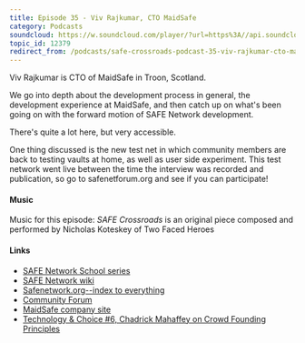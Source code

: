 ```yaml
---
title: Episode 35 - Viv Rajkumar, CTO MaidSafe
category: Podcasts
soundcloud: https://w.soundcloud.com/player/?url=https%3A//api.soundcloud.com/tracks/305850284
topic_id: 12379
redirect_from: /podcasts/safe-crossroads-podcast-35-viv-rajkumar-cto-maidsafe/
---
```


Viv Rajkumar is CTO of MaidSafe in Troon, Scotland.

We go into depth about the development process in general, the development experience at MaidSafe, and then catch up on what's been going on with the forward motion of SAFE Network development.

<!-- more -->

There's quite a lot here, but very accessible.

One thing discussed is the new test net in which community members are back to testing vaults at home, as well as user side experiment. This test network went live between the time the interview was recorded and publication, so go to safenetforum.org and see if you can participate!

#### Music

Music for this episode: *SAFE Crossroads* is an original piece composed and performed by Nicholas Koteskey of Two Faced Heroes

#### Links

- [SAFE Network School series](http://www.safecrossroads.net/safe-network-school/)
- [SAFE Network wiki](http://safenetwork.wiki/en/Main_Page)
- [Safenetwork.org--index to everything](http://safenetwork.org/)
- [Community Forum](http://safenetforum.org/)
- [MaidSafe company site](http://maidsafe.net)
- [Technology & Choice #6, Chadrick Mahaffey on Crowd Founding Principles](https://technologyandchoice.com/2016/05/episode-6-chadrick-mahaffey-on-crowd-founding-fundamentals/)
